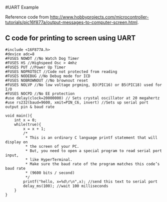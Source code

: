 #UART Example

Reference code from
<http://www.hobbyprojects.com/microcontroller-tutorials/pic16f877a/output-messages-to-computer-screen.html>.

## C code for printing to screen using UART

    #include <16F877A.h>
    #device adc=8
    #FUSES NOWDT //No Watch Dog Timer
    #FUSES HS //Highspeed Osc > 4mhz
    #FUSES PUT //Power Up Timer
    #FUSES NOPROTECT //Code not protected from reading
    #FUSES NODEBUG //No Debug mode for ICD
    #FUSES NOBROWNOUT //No brownout reset
    #FUSES NOLVP //No low voltage prgming, B3(PIC16) or B5(PIC18) used for I/O
    #FUSES NOCPD //No EE protection
    #use delay(clock=20000000) // Sets crystal oscillator at 20 megahertz
    #use rs232(baud=9600, xmit=PIN_C6, invert) //Sets up serial port output pin & baud rate

    void main(){
        int x = 0;
        while(true){
            x = x + 1;
            /*
             * This is an ordinary C language printf statement that will display on
             * the screen of your PC.
             * But, you need to open a special program to read serial port input,
             * like HyperTerminal.
             * Make sure the baud rate of the program matches this code’s baud rate
             * (9600 bits / second)
             */
            printf("hello, x=%d\r\n",x); //send this text to serial port
            delay_ms(100); //wait 100 milliseconds
        }
    }
